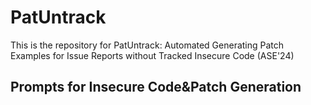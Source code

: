 # PatUntrack

This is the repository for PatUntrack: Automated Generating Patch Examples for Issue
Reports without Tracked Insecure Code (ASE'24)

## Prompts for Insecure Code\&Patch Generation
